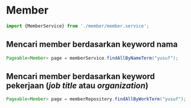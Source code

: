 # Member

```typescript
import {MemberService} from './member/member.service';
```

## Mencari member berdasarkan keyword nama

```java
Pageable<Member> page = memberService.findAllByNameTerm("yusuf");
```

## Mencari member berdasarkan keyword pekerjaan \(_job title_ atau _organization_\)

```java
Pageable<Member> page = memberRepository.findAllByWorkTerm("yusuf");
```



